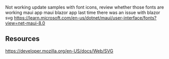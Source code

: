 ﻿
Not working
    update samples with font icons, review whether those fonts are working
        maui app
        maui blazor app
        last time there was an issue with blazor
        svg
        https://learn.microsoft.com/en-us/dotnet/maui/user-interface/fonts?view=net-maui-8.0

## Resources
https://developer.mozilla.org/en-US/docs/Web/SVG